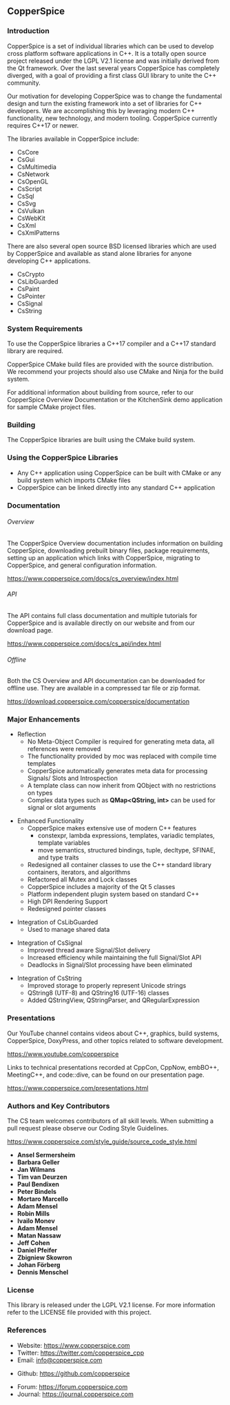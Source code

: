 ## CopperSpice

### Introduction

CopperSpice is a set of individual libraries which can be used to develop cross platform software
applications in C++. It is a totally open source project released under the LGPL V2.1 license and was
initially derived from the Qt framework. Over the last several years CopperSpice has completely diverged,
with a goal of providing a first class GUI library to unite the C++ community.

Our motivation for developing CopperSpice was to change the fundamental design and turn the existing
framework into a set of libraries for C++ developers. We are accomplishing this by leveraging modern C++
functionality, new technology, and modern tooling. CopperSpice currently requires C++17 or newer.

The libraries available in CopperSpice include:

 * CsCore
 * CsGui
 * CsMultimedia
 * CsNetwork
 * CsOpenGL
 * CsScript
 * CsSql
 * CsSvg
 * CsVulkan
 * CsWebKit
 * CsXml
 * CsXmlPatterns

There are also several open source BSD licensed libraries which are used by CopperSpice and available as stand
alone libraries for anyone developing C++ applications.

 * CsCrypto
 * CsLibGuarded
 * CsPaint
 * CsPointer
 * CsSignal
 * CsString


### System Requirements

To use the CopperSpice libraries a C++17 compiler and a C++17 standard library are required.

CopperSpice CMake build files are provided with the source distribution. We recommend your projects should also use
CMake and Ninja for the build system.

For additional information about building from source, refer to our CopperSpice Overview Documentation or the
KitchenSink demo application for sample CMake project files.


### Building

The CopperSpice libraries are built using the CMake build system.


### Using the CopperSpice Libraries
 * Any C++ application using CopperSpice can be built with CMake or any build system which imports CMake files
 * CopperSpice can be linked directly into any standard C++ application


### Documentation

###### Overview

The CopperSpice Overview documentation includes information on building CopperSpice, downloading prebuilt binary
files, package requirements, setting up an application which links with CopperSpice, migrating to CopperSpice, and
general configuration information.

https://www.copperspice.com/docs/cs_overview/index.html


###### API

The API contains full class documentation and multiple tutorials for CopperSpice and is available directly on our
website and from our download page.

https://www.copperspice.com/docs/cs_api/index.html


###### Offline

Both the CS Overview and API documentation can be downloaded for offline use. They are available in a compressed tar file
or zip format.

https://download.copperspice.com/copperspice/documentation


### Major Enhancements

* Reflection
  * No Meta-Object Compiler is required for generating meta data, all references were removed
  * The functionality provided by moc was replaced with compile time templates
  * CopperSpice automatically generates meta data for processing Signals/ Slots and Introspection
  * A template class can now inherit from QObject with no restrictions on types
  * Complex data types such as **QMap&lt;QString, int&gt;** can be used for signal or slot arguments
<!-- -->
* Enhanced Functionality
  * CopperSpice makes extensive use of modern C++ features
    * constexpr, lambda expressions, templates, variadic templates, template variables
    * move semantics, structured bindings, tuple,  decltype, SFINAE, and type traits
  * Redesigned all container classes to use the C++ standard library containers, iterators, and algorithms
  * Refactored all Mutex and Lock classes
  * CopperSpice includes a majority of the Qt 5 classes
  * Platform independent plugin system based on standard C++
  * High DPI Rendering Support
  * Redesigned pointer classes
<!-- -->
* Integration of CsLibGuarded
  * Used to manage shared data
<!-- -->
* Integration of CsSignal
  * Improved thread aware Signal/Slot delivery
  * Increased efficiency while maintaining the full Signal/Slot API
  * Deadlocks in Signal/Slot processing have been eliminated
<!-- -->
* Integration of CsString
  * Improved storage to properly represent Unicode strings
  * QString8 (UTF-8) and QString16 (UTF-16) classes
  * Added QStringView, QStringParser, and QRegularExpression


### Presentations

Our YouTube channel contains videos about C++, graphics, build systems, CopperSpice, DoxyPress, and other
topics related to software development.

https://www.youtube.com/copperspice


Links to technical presentations recorded at CppCon, CppNow, embBO++, MeetingC++, and code::dive, can be
found on our presentation page.

https://www.copperspice.com/presentations.html


### Authors and Key Contributors

The CS team welcomes contributors of all skill levels. When submitting a pull request please observe our
Coding Style Guidelines.

https://www.copperspice.com/style_guide/source_code_style.html


* **Ansel Sermersheim**
* **Barbara Geller**
* **Jan Wilmans**
* **Tim van Deurzen**
* **Paul Bendixen**
* **Peter Bindels**
* **Mortaro Marcello**
* **Adam Mensel**
* **Robin Mills**
* **Ivailo Monev**
* **Adam Mensel**
* **Matan Nassaw**
* **Jeff Cohen**
* **Daniel Pfeifer**
* **Zbigniew Skowron**
* **Johan Förberg**
* **Dennis Menschel**


### License

This library is released under the LGPL V2.1 license. For more information refer to the LICENSE file provided with
this project.


### References

 * Website:  https://www.copperspice.com
 * Twitter:  https://twitter.com/copperspice_cpp
 * Email:    info@copperspice.com

<!-- -->
 * Github:   https://github.com/copperspice

<!-- -->
 * Forum:    https://forum.copperspice.com
 * Journal:  https://journal.copperspice.com
